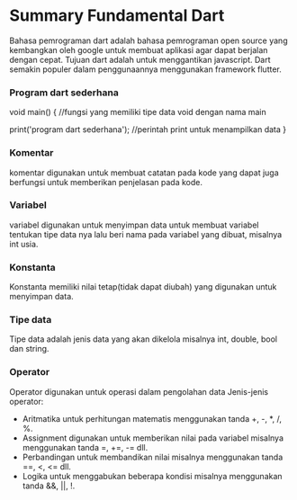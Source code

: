 <h1>Summary Fundamental Dart</h1>
<p> Bahasa pemrograman dart adalah bahasa pemrograman open source yang kembangkan oleh google untuk membuat aplikasi agar dapat berjalan dengan cepat. Tujuan dart adalah untuk menggantikan javascript. Dart semakin populer dalam penggunaannya menggunakan framework flutter.</p>

### Program dart sederhana
void main() { //fungsi yang memiliki tipe data void dengan nama main

print('program dart sederhana'); //perintah print untuk menampilkan data
}

### Komentar
komentar digunakan untuk membuat catatan pada kode yang dapat juga berfungsi untuk memberikan penjelasan pada kode.

### Variabel
variabel digunakan untuk menyimpan data
untuk membuat variabel tentukan tipe data nya lalu beri nama pada variabel yang dibuat, misalnya int usia.

### Konstanta
Konstanta memiliki nilai tetap(tidak dapat diubah) yang digunakan untuk menyimpan data.

### Tipe data
Tipe data adalah jenis data yang akan dikelola misalnya int, double, bool dan string. 

### Operator
Operator digunakan untuk operasi dalam pengolahan data
Jenis-jenis operator:
- Aritmatika untuk perhitungan matematis menggunakan tanda +, -, *, /, %.
- Assignment digunakan untuk memberikan nilai pada variabel misalnya menggunakan tanda =, +=, -= dll.
- Perbandingan untuk membandikan nilai misalnya menggunakan tanda ==, <, <= dll.
- Logika untuk menggabukan beberapa kondisi misalnya menggunakan tanda &&, ||, !.
